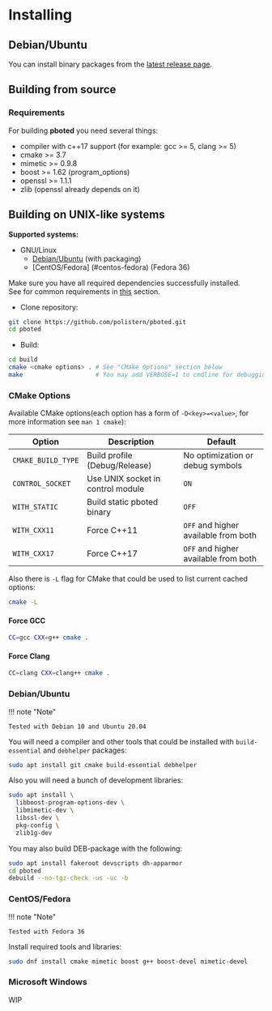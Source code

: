 # Installing

## Debian/Ubuntu

You can install binary packages from the [latest release page](https://github.com/polistern/pboted/releases/latest).

## Building from source

### Requirements

For building **pboted** you need several things:

* compiler with c++17 support (for example: gcc >= 5, clang >= 5)
* cmake >= 3.7
* mimetic >= 0.9.8
* boost >= 1.62 (program_options)
* openssl >= 1.1.1
* zlib (openssl already depends on it)

## Building on UNIX-like systems

**Supported systems:**

* GNU/Linux
    - [Debian/Ubuntu](#debian-ubuntu) (with packaging)
    - [CentOS/Fedora] (#centos-fedora) (Fedora 36)

Make sure you have all required dependencies successfully installed.  
See for common requirements in [this](#requirements) section.

- Clone repository:

```bash
git clone https://github.com/polistern/pboted.git
cd pboted
```

- Build:

```bash
cd build
cmake <cmake options> . # See "CMake Options" section below
make                    # You may add VERBOSE=1 to cmdline for debugging
```

### CMake Options

Available CMake options(each option has a form of `-D<key>=<value>`, for more information see `man 1 cmake`):

| Option             | Description                       | Default                              |
|--------------------|-----------------------------------|--------------------------------------|
| `CMAKE_BUILD_TYPE` | Build profile (Debug/Release)     | No optimization or debug symbols     |
| `CONTROL_SOCKET`   | Use UNIX socket in control module | `ON`                                 |
| `WITH_STATIC`      | Build static pboted binary        | `OFF`                                |
| `WITH_CXX11`       | Force C++11                       | `OFF` and higher available from both |
| `WITH_CXX17`       | Force C++17                       | `OFF` and higher available from both |

Also there is `-L` flag for CMake that could be used to list current cached options:

```bash
cmake -L
```

#### Force GCC

```bash
CC=gcc CXX=g++ cmake .
```

#### Force Clang

```bash
CC=clang CXX=clang++ cmake .
```

### Debian/Ubuntu

!!! note "Note"

    Tested with Debian 10 and Ubuntu 20.04

You will need a compiler and other tools that could be installed with `build-essential` and `debhelper` packages:

```bash
sudo apt install git cmake build-essential debhelper
```

Also you will need a bunch of development libraries:

```bash
sudo apt install \
  libboost-program-options-dev \
  libmimetic-dev \
  libssl-dev \
  pkg-config \
  zlib1g-dev
```

You may also build DEB-package with the following:

```bash
sudo apt install fakeroot devscripts dh-apparmor
cd pboted
debuild --no-tgz-check -us -uc -b
```

### CentOS/Fedora

!!! note "Note"

    Tested with Fedora 36

Install required tools and libraries:

```bash
sudo dnf install cmake mimetic boost g++ boost-devel mimetic-devel
```


### Microsoft Windows

WIP
